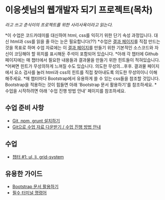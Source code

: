 # 이응셋님의 웹개발자 되기 프로젝트(목차)
_라고 쓰고 춘식이의 프로젝트를 위한 사리사욕이라고 읽는다._

*이 수업은 코드카데미를 대신하여 html, css를 익히기 위한 단기 속성 과정입니다. 대신 html과 css를 읽을 줄 아는 눈은 필요합니다(??)
*수업은 [결과 페이지](http://ooo.chunsik.org)를 직접 만드는 것을 목표로 하며 수업 자료에는 이 [결과 페이지](http://ooo.chunsik.org)를 만들기 위한 기본적인 소스코드와 자신이 코딩해야 할 위치를 표시해둔 주석이 포함되어 있습니다.
*아래 각 챕터에 Github 페이지에는 매 챕터에서 필요한 내용들과 결과물을 만들기 위한 힌트들이 적혀있습니다.
*어쩌면 힌트가 무성의하게 느껴질 수도 있습니다. 의도한 무성의...후후. 결과물 페이지에서 요소 검사를 눌러 html과 css의 힌트를 직접 찾아내도록 의도한 무성의이니 이해해주세요.
*매 챕터마다 Bootstrap에서 유용하게 쓸 수 있는 css들을 참조할 것입니다. Bootstrap을 적용하는 것이 힘들면 아래 'Bootstrap 문서 활용하기'를 참조하세요.
*수업을 시작하려면 아래 '수업 진행 방법 안내' 페이지를 참조하세요.

## 수업 준비 사항
* [Git, npm, grunt 설치하기](#)
* [Git으로 수업 자료 다운받기 / 수업 진행 방법 안내](https://github.com/thechunsik/ooo/wiki/Git%EC%9C%BC%EB%A1%9C-%EC%88%98%EC%97%85-%EC%9E%90%EB%A3%8C-%EB%8B%A4%EC%9A%B4%EB%B0%9B%EA%B8%B0---%EC%BD%94%EB%94%A9-%EB%B0%A9%EB%B2%95-%EC%95%88%EB%82%B4)

## 수업
* [챕터 #1: ul, li, grid-system](https://github.com/thechunsik/ooo/wiki/%EC%B1%95%ED%84%B0-%231:-ul,-li,-grid-system)

## 유용한 가이드
* [Bootstrap 문서 활용하기](https://github.com/thechunsik/ooo/wiki/Bootstrap-%EB%AC%B8%EC%84%9C-%ED%99%9C%EC%9A%A9%ED%95%98%EA%B8%B0)
* [필수 터미널 명령어](https://github.com/thechunsik/ooo/wiki/%ED%95%84%EC%88%98-%ED%84%B0%EB%AF%B8%EB%84%90-%EB%AA%85%EB%A0%B9%EC%96%B4)
